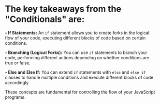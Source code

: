 # The key takeaways from the "Conditionals" are:

**- If Statements:** An `if` statement allows you to create forks in the logical flow of your code, executing different blocks of code based on certain conditions.

**- Branching (Logical Forks):** You can use `if` statements to branch your code, performing different actions depending on whether conditions are true or false.

**- Else and Else If:** You can extend `if` statements with `else` and `else if` clauses to handle multiple conditions and execute different blocks of code accordingly.

These concepts are fundamental for controlling the flow of your JavaScript programs.